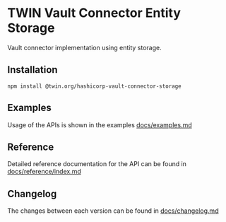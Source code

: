 # TWIN Vault Connector Entity Storage

Vault connector implementation using entity storage.

## Installation

```shell
npm install @twin.org/hashicorp-vault-connector-storage
```

## Examples

Usage of the APIs is shown in the examples [docs/examples.md](docs/examples.md)

## Reference

Detailed reference documentation for the API can be found in [docs/reference/index.md](docs/reference/index.md)

## Changelog

The changes between each version can be found in [docs/changelog.md](docs/changelog.md)
